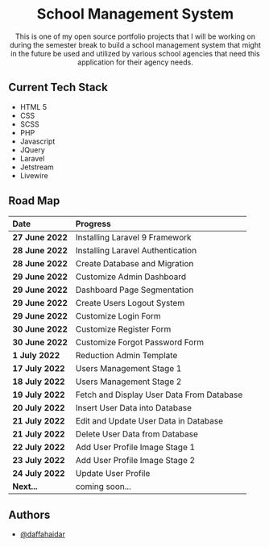 <h1 align="center">School Management System</h1>

<p align = "center">This is one of my open source portfolio projects that I will be working on during the semester break to build a school management system that might in the future be used and utilized by various school agencies that need this application for their agency needs.</p>

## Current Tech Stack

-   HTML 5
-   CSS
-   SCSS
-   PHP
-   Javascript
-   JQuery
-   Laravel
-   Jetstream
-   Livewire

## Road Map

| Date             | Progress                                  |
| :--------------- | :---------------------------------------- |
| **27 June 2022** | Installing Laravel 9 Framework            |
| **28 June 2022** | Installing Laravel Authentication         |
| **28 June 2022** | Create Database and Migration             |
| **29 June 2022** | Customize Admin Dashboard                 |
| **29 June 2022** | Dashboard Page Segmentation               |
| **29 June 2022** | Create Users Logout System                |
| **29 June 2022** | Customize Login Form                      |
| **30 June 2022** | Customize Register Form                   |
| **30 June 2022** | Customize Forgot Password Form            |
| **1 July 2022**  | Reduction Admin Template                  |
| **17 July 2022** | Users Management Stage 1                  |
| **18 July 2022** | Users Management Stage 2                  |
| **19 July 2022** | Fetch and Display User Data From Database |
| **20 July 2022** | Insert User Data into Database            |
| **21 July 2022** | Edit and Update User Data in Database     |
| **21 July 2022** | Delete User Data from Database            |
| **22 July 2022** | Add User Profile Image Stage 1            |
| **23 July 2022** | Add User Profile Image Stage 2            |
| **24 July 2022** | Update User Profile                       |
| **Next...**      | coming soon...                            |

## Authors

-   [@daffahaidar](https://www.github.com/daffahaidar)
